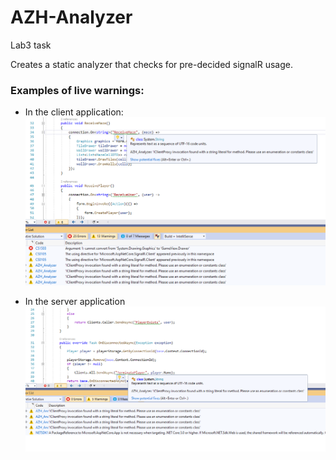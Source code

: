# AZH-Analyzer
Lab3 task

Creates a static analyzer that checks for pre-decided signalR usage.
### Examples of live warnings:

* In the client application:
![Client application example screenshot](https://github.com/AZH-Tanks/AZH-Analyzer/blob/master/images/Client.png?raw=true)


* In the server application
![Server Application example screenshot](https://github.com/AZH-Tanks/AZH-Analyzer/blob/master/images/Server.png?raw=true)

